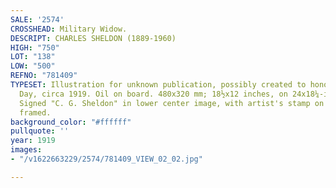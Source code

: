 ```yaml
---
SALE: '2574'
CROSSHEAD: Military Widow.
DESCRIPT: CHARLES SHELDON (1889-1960)
HIGH: "750"
LOT: "138"
LOW: "500"
REFNO: "781409"
TYPESET: Illustration for unknown publication, possibly created to honor Armistice
  Day, circa 1919. Oil on board. 480x320 mm; 18½x12 inches, on 24x18¼-inch board.
  Signed "C. G. Sheldon" in lower center image, with artist's stamp on verso. Ornately
  framed.
background_color: "#ffffff"
pullquote: ''
year: 1919
images:
- "/v1622663229/2574/781409_VIEW_02_02.jpg"

---
```

